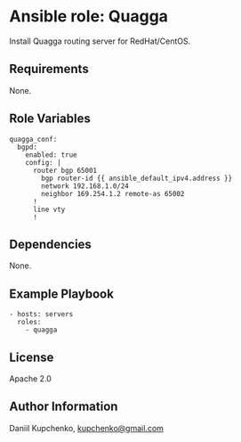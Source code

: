 Ansible role: Quagga
=========

Install Quagga routing server for RedHat/CentOS.

Requirements
------------

None.

Role Variables
--------------

```
quagga_conf:
  bgpd:
    enabled: true
    config: |
      router bgp 65001
        bgp router-id {{ ansible_default_ipv4.address }}
        network 192.168.1.0/24
        neighbor 169.254.1.2 remote-as 65002
      !
      line vty
      !
```

Dependencies
------------

None.

Example Playbook
----------------

```
- hosts: servers
  roles:
    - quagga
```

License
-------

Apache 2.0

Author Information
------------------

Daniil Kupchenko, kupchenko@gmail.com
